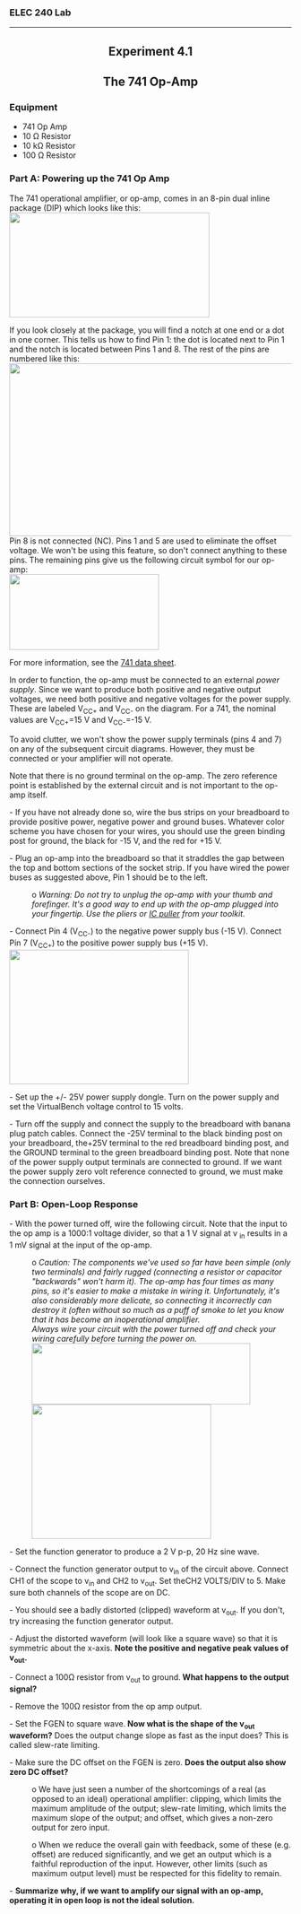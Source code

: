 
<h3>ELEC 240 Lab<hr></h3>


<center>
<h2>
Experiment 4.1
</h2>
<h2>
The 741 Op-Amp
</h2>
</center>
<h3>

<h3>
    Equipment
</h3>
<ul>
<li>741 Op Amp
<li>10 &#8486; Resistor
<li>10 k&#8486; Resistor
<li>100 &#8486; Resistor
</ul>
<h3>
    Part A: Powering up the 741 Op Amp
</h3>
<p>
    The 741 operational amplifier, or op-amp, comes in an 8-pin dual inline package (DIP) which looks like this:
    <br/>
    <img width="357" height="187" src="../figs/741_photo2.jpg"/>
</p>
<p>
    If you look closely at the package, you will find a notch at one end or a dot in one corner. This tells us how to find Pin 1: the dot is located next to
    Pin 1 and the notch is located between Pins 1 and 8. The rest of the pins are numbered like this:
    <br/>
    <img width="560" height="308" src="../figs/741_pkg.gif"/>
    <br/>
    Pin 8 is not connected (NC). Pins 1 and 5 are used to eliminate the offset voltage. We won't be using this feature, so don't connect anything to these
    pins. The remaining pins give us the following circuit symbol for our op-amp:
    <br/>
    <img width="267" height="135" src="../figs/img173.png"/>
    <br/>
<p>    For more information, see the <a name="741"></a><a href="http://www.ti.com/lit/ds/symlink/lm741.pdf">741 data sheet</a>.
    </p>
    In order to function, the op-amp must be connected to an external <em>power supply</em>. Since we want to produce both positive and negative output
    voltages, we need both positive and negative voltages for the power supply. These are labeled V<sub>CC+</sub> and V<sub>CC-</sub> on the diagram. For a
    741, the nominal values are V<sub>CC+</sub>=15 V and V<sub>CC-</sub>=-15 V.
</p>
<p>
    To avoid clutter, we won't show the power supply terminals (pins 4 and 7) on any of the subsequent circuit diagrams. However, they must be connected or
    your amplifier will not operate.
</p>
<p>
    Note that there is no ground terminal on the op-amp. The zero reference point is established by the external circuit and is not important to the op-amp
    itself.
</p>
<p>
    - If you have not already done so, wire the bus strips on your breadboard to provide positive power, negative power and ground buses. Whatever color scheme
    you have chosen for your wires, you should use the green binding post for ground, the black for -15 V, and the red for +15 V.
</p>
<p>
    - Plug an op-amp into the breadboard so that it straddles the gap between the top and bottom sections of the socket strip. If you have wired the power
    buses as suggested above, Pin 1 should be to the left.
</p>
<DT>
<DD><p>
    o
    <em>
        Warning: Do not try to unplug the op-amp with your thumb and forefinger. It's a good way to end up with the op-amp plugged into your fingertip. Use the
        pliers or <a name="IC"></a><a href=/misc_images/#ic-puller>IC puller</a> from your toolkit.
    </em>
</p></DD>
<p>
    - Connect Pin 4 (V<sub>CC-</sub>) to the negative power supply bus (-15 V). Connect Pin 7 (V<sub>CC+</sub>) to the positive power supply bus (+15 V).
    <br/>
    <em>
        <img border="0" width="320" height="240" src="../figs/opamp_pwr.jpg"/>
    </em>
</p>
<p>
    - Set up the +/- 25V power supply dongle. Turn on the power supply and set the VirtualBench voltage control to 15 volts.
</p>
<p>
    - Turn off the supply and connect the supply to the breadboard with banana plug patch cables. Connect the -25V terminal to the black binding post on your
    breadboard, the+25V terminal to the red breadboard binding post, and the GROUND terminal to the green breadboard binding post. Note that none of the power
    supply output terminals are connected to ground. If we want the power supply zero volt reference connected to ground, we must make the connection
    ourselves.
</p>
<h3>
    Part B: Open-Loop Response
</h3>
<p>
- With the power turned off, wire the following circuit. Note that the input to the op amp is a 1000:1 voltage divider, so that a 1 V signal at v    <sub>in</sub> results in a 1 mV signal at the input of the op-amp.
</p>
<DD><p>
    o
    <em>
        Caution: The components we've used so far have been simple (only two terminals) and fairly rugged (connecting a resistor or capacitor "backwards" won't
        harm it). The op-amp has four times as many pins, so it's easier to make a mistake in wiring it. Unfortunately, it's also considerably more delicate,
        so connecting it incorrectly can destroy it (often without so much as a puff of smoke to let you know that it has become an inoperational amplifier.
        <br/>
        Always wire your circuit with the power turned off and check your wiring carefully before turning the power on.
        <br/>
        <img border="0" width="390" height="109" src="../figs/img174.png"/>
        <br/>
        <img border="0" width="320" height="240" src="../figs/open_loop.jpg"/>
    </em>
</p></DD>
<p>
    - Set the function generator to produce a 2 V p-p, 20 Hz sine wave.
</p>
<p>
    - Connect the function generator output to v<sub>in</sub> of the circuit above. Connect CH1 of the scope to v<sub>in</sub> and CH2 to v<sub>out</sub>. Set
    theCH2 VOLTS/DIV to 5. Make sure both channels of the scope are on DC.
</p>
<p>
    - You should see a badly distorted (clipped) waveform at v<sub>out</sub>. If you don't, try increasing the function generator output.
</p>
<p>
- Adjust the distorted waveform (will look like a square wave) so that it is symmetric about the x-axis.    <strong>Note the positive and negative peak values of v<sub>out</sub>. </strong>
</p>
<p>
    - Connect a 100&#8486; resistor from v<sub>out</sub> to ground.<strong> What happens to the output signal?</strong>
</p>
<p>
    - Remove the 100&#8486; resistor from the op amp output.
</p>
<p>
    - Set the FGEN to square wave.<strong> Now what is the shape of the v<sub>out</sub> waveform?</strong> Does the output change slope as fast as the input
    does? This is called slew-rate limiting.
</p>
<p>
    - Make sure the DC offset on the FGEN is zero. <strong>Does the output also show zero DC offset?</strong>
</p>
<DD><p>
    o We have just seen a number of the shortcomings of a real (as opposed to an ideal) operational amplifier: clipping, which limits the maximum amplitude of
    the output; slew-rate limiting, which limits the maximum slope of the output; and offset, which gives a non-zero output for zero input.
</p></DD>
<DD><p>
    o When we reduce the overall gain with feedback, some of these (e.g. offset) are reduced significantly, and we get an output which is a faithful
    reproduction of the input. However, other limits (such as maximum output level) must be respected for this fidelity to remain.
</p></DD>
<p>
    - <strong>Summarize why, if we want to amplify our signal with an op-amp, operating it in open loop is not the ideal solution. </strong>
</p>
<p>
    <strong> </strong>
</p>
</DT>
